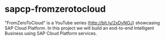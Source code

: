 # sapcp-fromzerotocloud
"FromZeroToCloud" is a YouTube series (http://bit.ly/2xDvNOJ) showcasing SAP Cloud Platform. In this project we will build an end-to-end Intelligent Business using SAP Cloud Platform services.
